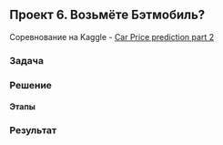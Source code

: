 ## Проект 6. Возьмёте Бэтмобиль? 
Соревнование на Kaggle - [Car Price prediction part 2](https://www.kaggle.com/c/sf-dst-car-price-prediction-part2/overview "Соревнование")

### Задача

### Решение 

#### Этапы

### Результат 
